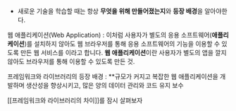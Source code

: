 ---
---

- 새로운 기술을 학습할 때는 항상 **무엇을 위해 만들어졌는지**와 **등장 배경**을 알아야한다.

웹 애플리케이션(Web Application) : 이처럼 사용자가 별도의 응용 소프트웨어(**애플리케이션**)를 설치하지 않아도 웹 브라우저를 통해 응용 소프트웨어의 기능을 이용할 수 있도록 만든 웹 서비스를 이라고 합니다. **웹 애플리케이션**이란 사용자가 별도의 앱을 깔지 않아도 브라우저를 통해 이용할 수 있도록 만든 것.

프레임워크와 라이브러리의 등장 배경 : \*\*규모가 커지고 복잡한 웹 애플리케이션을 개발하며 생산성을 향상시키고, 많은 양의 데이터 관리와 코드 유지 보수

[[프레임워크와 라이브러리의 차이]]를 잠시 살펴보자
